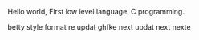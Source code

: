 Hello world,
First low level language. 
C programming.


betty style format
re updat
ghfke
next updat
next nexte
